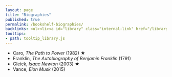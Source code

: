 ```yaml
---
layout: page
title: "Biographies"
published: true
permalink: /bookshelf-biographies/
backlinks: <ul><li><a id="library" class="internal-link" href="/library/">Library</a></li></ul>
tooltips: 
- path: tooltip_library.js
---
```


* Caro, *The Path to Power* (1982) ★
* Franklin, *The Autobiography of Benjamin Franklin* (1791)
* Gleick, *Isaac Newton* (2003) ★
* Vance, *Elon Musk* (2015)
